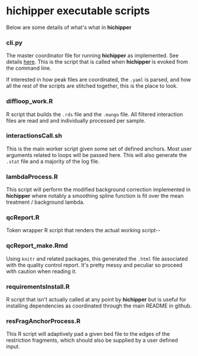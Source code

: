 # hichipper executable scripts

Below are some details of what's what in **hichipper**

### cli.py
The master coordinator file for running **hichipper** as implemented. See details 
[here](https://pythonhosted.org/pyCLI/). This is the script that is called when 
**hichipper** is evoked from the command line.

If interested in how peak files are coordinated, the `.yaml` is parsed, and how all the
rest of the scripts are stitched together, this is the place to look. 

### diffloop_work.R
R script that builds the `.rds` file and the `.mango` file. All filtered interaction 
files are read and and individually processed per sample.

### interactionsCall.sh
This is the main worker script given some set of defined anchors. Most user arguments
related to loops will be passed here. This will also generate the `.stat` file and a 
majority of the log file. 

### lambdaProcess.R
This script will perform the modified background correction implemented in **hichipper** where 
notably a smoothing spline function is fit over the mean treatment / background lambda. 

### qcReport.R
Token wrapper R script that renders the actual working script--

### qcReport_make.Rmd
Using `knitr` and related packages, this generated the `.html` file associated with 
the quality control report. It's pretty messy and peculiar so proceed with caution 
when reading it. 

### requirementsInstall.R
R script that isn't actually called at any point by **hichipper** but is useful for installing
dependencies as coordinated through the main README in github. 

### resFragAnchorProcess.R
This R script will adaptively pad a given bed file to the edges of the restriction fragments,
which should also be supplied by a user defined input. 

